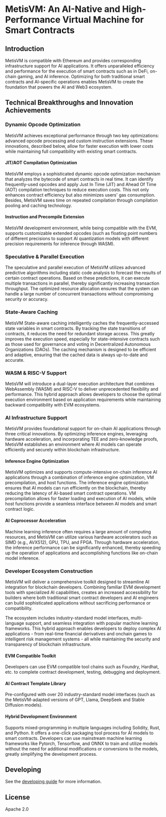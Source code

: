 # MetisVM: An AI-Native and High-Performance Virtual Machine for Smart Contracts

## Introduction

MetisVM is compatible with Ethereum and provides corresponding infrastructure support for AI applications. It offers unparalleled efficiency and performance for the execution of smart contracts such as in DeFi, on-chain gaming, and AI inference. Optimizing for both traditional smart contracts and AI-specific operations enables MetisVM to create the foundation that powers the AI and Web3 ecosystem.

## Technical Breakthroughs and Innovation Achievements

### Dynamic Opcode Optimization

MetisVM achieves exceptional performance through two key optimizations: advanced opcode processing and custom instruction extensions. These innovations, described below, allow for faster execution with lower costs while maintaining full compatibility with existing smart contracts.

#### JIT/AOT Compilation Optimization

MetisVM employs a sophisticated dynamic opcode optimization mechanism that analyzes the bytecode of smart contracts in real time. It can identify frequently-used opcodes and apply Just In Time (JIT) and Ahead Of Time (AOT) compilation techniques to reduce execution costs. This not only enhances contract efficiency but also minimizes users' gas consumption. Besides, MetisVM saves time on repeated compilation through compilation pooling and caching technology.

#### Instruction and Precompile Extension

MetisVM development environment, while being compatible with the EVM, supports customizable extended opcodes (such as floating point numbers of different precisions to support AI quantization models with different precision requirements for inference through WASM).

### Speculative & Parallel Execution

The speculative and parallel execution of MetisVM utilizes advanced predictive algorithms including static code analysis to forecast the results of certain contract operations. Based on these predictions, it can execute multiple transactions in parallel, thereby significantly increasing transaction throughput. The optimized resource allocation ensures that the system can handle a large number of concurrent transactions without compromising security or accuracy.

### State-Aware Caching

MetisVM State-aware caching intelligently caches the frequently-accessed state variables in smart contracts. By tracking the state transitions of contracts, it reduces the need for redundant storage access. This greatly improves the execution speed, especially for state-intensive contracts such as those used for governance and voting in Decentralized Autonomous Organizations (DAOs). The caching mechanism is designed to be efficient and adaptive, ensuring that the cached data is always up-to-date and accurate.

### WASM & RISC-V Support

MetisVM will introduce a dual-layer execution architecture that combines WebAssembly (WASM) and RISC-V to deliver unprecedented flexibility and performance. This hybrid approach allows developers to choose the optimal execution environment based on application requirements while maintaining backward compatibility with EVM ecosystems.

### AI Infrastructure Support

MetisVM provides foundational support for on-chain AI applications through three critical innovations. By optimizing inference engines, leveraging hardware acceleration, and incorporating TEE and zero-knowledge proofs, MetisVM establishes an environment where AI models can operate efficiently and securely within blockchain infrastructure.

#### Inference Engine Optimization

MetisVM optimizes and supports compute-intensive on-chain inference AI applications through a combination of inference engine optimization, VM precompilation, and host functions. The inference engine optimization ensures that AI models can run efficiently on the blockchain, thereby reducing the latency of AI-based smart contract operations. VM precompilation allows for faster loading and execution of AI models, while host functions provide a seamless interface between AI models and smart contract logic.

#### AI Coprocessor Acceleration

Machine learning inference often requires a large amount of computing resources, and MetisVM can utilize various hardware accelerators such as SIMD (e.g., AVX512), GPU, TPU, and FPGA. Through hardware acceleration, the inference performance can be significantly enhanced, thereby speeding up the operation of applications and accomplishing functions like on-chain model inference.

### Developer Ecosystem Construction

MetisVM will deliver a comprehensive toolkit designed to streamline AI integration for blockchain developers. Combining familiar EVM development tools with specialized AI capabilities, creates an increased accessibility for builders where both traditional smart contract developers and AI engineers can build sophisticated applications without sacrificing performance or compatibility.

The ecosystem includes industry-standard model interfaces, multi-language support, and seamless integration with popular machine learning frameworks. This hybrid approach enables developers to deploy complex AI applications - from real-time financial derivatives and onchain games to intelligent risk management systems - all while maintaining the security and transparency of blockchain infrastructure.

#### EVM Compatible Toolkit

Developers can use EVM compatible tool chains such as Foundry, Hardhat, etc. to complete contract development, testing, debugging and deployment.

#### AI Contract Template Library

Pre-configured with over 20 industry-standard model interfaces (such as the MetisVM-adapted versions of GPT, Llama, DeepSeek and Stable Diffusion models).

#### Hybrid Development Environment

Supports mixed-programming in multiple languages including Solidity, Rust, and Python. It offers a one-click packaging tool process for AI models to smart contracts. Developers can use mainstream machine learning frameworks like Pytorch, Tensorflow, and ONNX to train and utilize models without the need for additional modifications or conversions to the models, greatly simplifying the development process.

## Developing

See the [developing guide](./docs/dev.md) for more information.

## License

Apache 2.0
